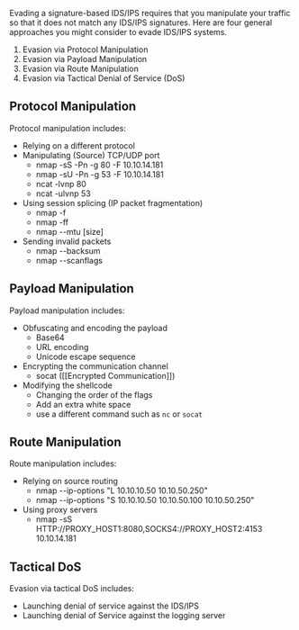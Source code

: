 Evading a signature-based IDS/IPS requires that you manipulate your traffic so that it does not match any IDS/IPS signatures. Here are four general approaches you might consider to evade IDS/IPS systems.

1. Evasion via Protocol Manipulation
2. Evasion via Payload Manipulation
3. Evasion via Route Manipulation
4. Evasion via Tactical Denial of Service (DoS)

## Protocol Manipulation
Protocol manipulation includes:

- Relying on a different protocol
- Manipulating (Source) TCP/UDP port
	- nmap -sS -Pn -g 80 -F 10.10.14.181
	- nmap -sU -Pn -g 53 -F 10.10.14.181
	- ncat -lvnp 80
	- ncat -ulvnp 53
- Using session splicing (IP packet fragmentation)
	- nmap -f
	- nmap -ff
	- nmap --mtu [size]
- Sending invalid packets
	- nmap --backsum
	- nmap --scanflags

## Payload Manipulation
Payload manipulation includes:

- Obfuscating and encoding the payload
	- Base64
	- URL encoding
	- Unicode escape sequence
- Encrypting the communication channel
	-  socat ([[Encrypted Communication]])
- Modifying the shellcode
	- Changing the order of the flags
	- Add an extra white space
	- use a different command such as `nc` or `socat`

## Route Manipulation
Route manipulation includes:

- Relying on source routing
	- nmap --ip-options "L 10.10.10.50 10.10.50.250"
	- nmap --ip-options "S 10.10.10.50 10.10.50.100 10.10.50.250"
- Using proxy servers
	- nmap -sS HTTP://PROXY_HOST1:8080,SOCKS4://PROXY_HOST2:4153 10.10.14.181

## Tactical DoS
Evasion via tactical DoS includes:

- Launching denial of service against the IDS/IPS
- Launching denial of Service against the logging server


